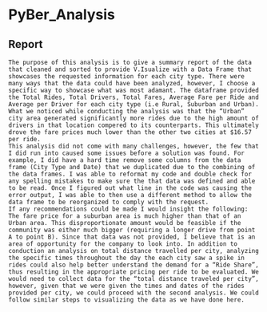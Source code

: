 # PyBer_Analysis
## Report 
    The purpose of this analysis is to give a summary report of the data that cleaned and sorted to provide V.Isualize with a Data Frame that showcases the requested information for each city type. There were many ways that the data could have been analyzed, however, I choose a specific way to showcase what was most adamant. The dataframe provided the Total Rides, Total Drivers, Total Fares, Average Fare per Ride and Average per Driver for each city type (i.e Rural, Suburban and Urban). What we noticed while conducting the analysis was that the “Urban” city area generated significantly more rides due to the high amount of drivers in that location compered to its counterparts. This ultimately drove the fare prices much lower than the other two cities at $16.57 per ride. 
    This analysis did not come with many challenges, however, the few that I did run into caused some issues before a solution was found. For example, I did have a hard time remove some columns from the data frame (City Type and Date) that we duplicated due to the combining of the data frames. I was able to reformat my code and double check for any spelling mistakes to make sure the that data was defined and able to be read. Once I figured out what line in the code was causing the error output, I was able to then use a different method to allow the data frame to be reorganized to comply with the request. 
    If any recommendations could be made I would insight the following: The fare price for a suburban area is much higher than that of an Urban area. This disproportionate amount would be feasible if the community was either much bigger (requiring a longer drive from point A to point B). Since that data was not provided, I believe that is an area of opportunity for the company to look into. In addition to conduction an analysis on total distance travelled per city, analyzing the specific times throughout the day the each city saw a spike in rides could also help better understand the demand for a “Ride Share”, thus resulting in the appropriate pricing per ride to be evaluated. We would need to collect data for the “total distance traveled per city”, however, given that we were given the times and dates of the rides provided per city, we could proceed with the second analysis. We could follow similar steps to visualizing the data as we have done here. 

